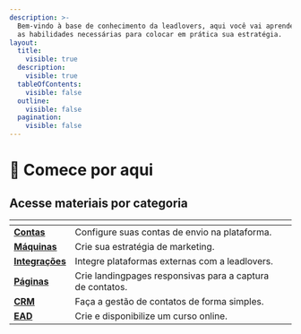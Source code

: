 ```yaml
---
description: >-
  Bem-vindo à base de conhecimento da leadlovers, aqui você vai aprender todas
  as habilidades necessárias para colocar em prática sua estratégia.
layout:
  title:
    visible: true
  description:
    visible: true
  tableOfContents:
    visible: false
  outline:
    visible: false
  pagination:
    visible: false
---
```


# 🏁 Comece por aqui

## Acesse materiais por categoria

<table data-view="cards"><thead><tr><th></th><th></th><th></th></tr></thead><tbody><tr><td><a href="broken-reference"><strong>Contas</strong></a></td><td>Configure suas contas de envio na plataforma.</td><td></td></tr><tr><td><a href="broken-reference"><strong>Máquinas</strong></a></td><td>Crie sua estratégia de marketing.</td><td></td></tr><tr><td><a href="broken-reference"><strong>Integrações</strong></a></td><td>Integre plataformas externas com a leadlovers.</td><td></td></tr><tr><td><a href="broken-reference"><strong>Páginas</strong></a></td><td>Crie landingpages responsivas para a captura de contatos.</td><td></td></tr><tr><td><a href="broken-reference"><strong>CRM</strong></a></td><td>Faça a gestão de contatos de forma simples.</td><td></td></tr><tr><td><a href="broken-reference"><strong>EAD</strong></a></td><td>Crie e disponibilize um curso online.</td><td></td></tr></tbody></table>
